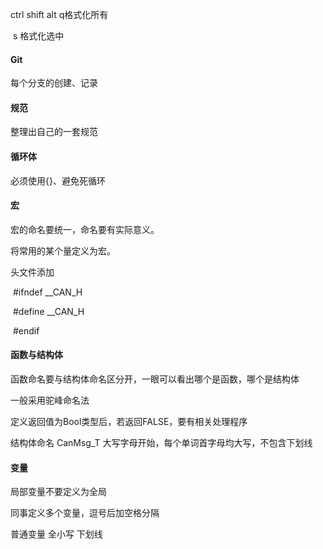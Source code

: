 ctrl shift alt q格式化所有

​					s 格式化选中

#### Git

每个分支的创建、记录

#### 规范

整理出自己的一套规范

#### 循环体

必须使用{}、避免死循环

#### 宏

宏的命名要统一，命名要有实际意义。

将常用的某个量定义为宏。

头文件添加

​	#ifndef  __CAN_H

​	#define __CAN_H

​	#endif

#### 函数与结构体

函数命名要与结构体命名区分开，一眼可以看出哪个是函数，哪个是结构体

一般采用驼峰命名法

定义返回值为Bool类型后，若返回FALSE，要有相关处理程序

结构体命名 CanMsg_T  大写字母开始，每个单词首字母均大写，不包含下划线

#### 变量

局部变量不要定义为全局

同事定义多个变量，逗号后加空格分隔

普通变量 全小写 下划线



